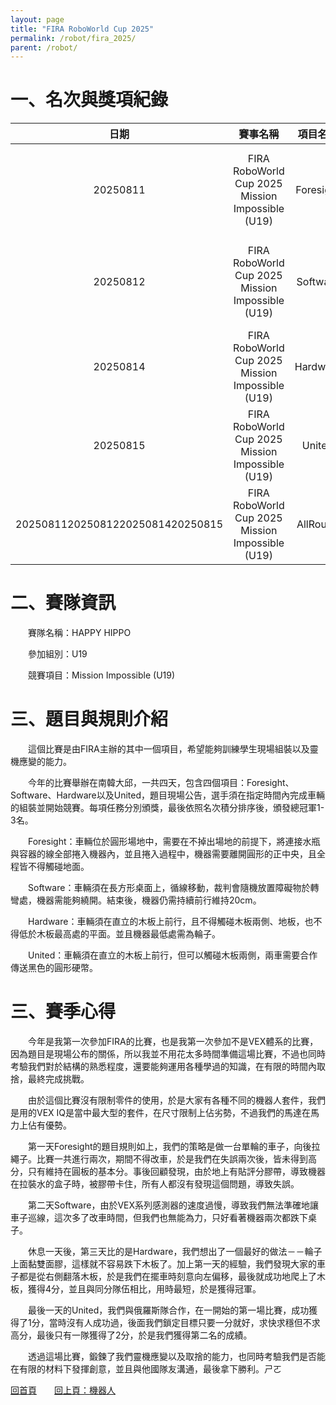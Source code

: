 ```yaml
---
layout: page
title: "FIRA RoboWorld Cup 2025"
permalink: /robot/fira_2025/
parent: /robot/
---
```

# 一、名次與獎項紀錄

<table style="margin: auto; text-align: center; width: 100%;">
  <colgroup>
    <col style="width: 15%;">
    <col style="width: 45%;">
    <col style="width: 20%;">
    <col style="width: 20%;">
  </colgroup>
  <thead>
    <tr>
      <th>日期</th>
      <th>賽事名稱</th>
      <th>項目名稱</th>
      <th>名次</th>
    </tr>
  </thead>
  <tbody>
    <tr>
      <td>20250811</td>
      <td>FIRA RoboWorld Cup 2025 Mission Impossible (U19)</td>
      <td>Foresight</td>
      <td rowspan="2">由於名次不公開，加上未得獎，故無法判斷實際名次</td>
    </tr>
    <tr>
      <td>20250812</td>
      <td>FIRA RoboWorld Cup 2025 Mission Impossible (U19)</td>
      <td>Software</td>
    </tr>
    <tr>
      <td>20250814</td>
      <td>FIRA RoboWorld Cup 2025 Mission Impossible (U19)</td>
      <td>Hardware</td>
      <td>1</td>
    </tr>
    <tr>
      <td>20250815</td>
      <td>FIRA RoboWorld Cup 2025 Mission Impossible (U19)</td>
      <td>United</td>
      <td>2</td>
    </tr>
    <tr>
      <td>20250811202508122025081420250815</td>
      <td>FIRA RoboWorld Cup 2025 Mission Impossible (U19)</td>
      <td>AllRound</td>
      <td>1</td>
    </tr>
  </tbody>
</table>

# 二、賽隊資訊

　　賽隊名稱：HAPPY HIPPO

　　參加組別：U19

　　競賽項目：Mission Impossible (U19)

# 三、題目與規則介紹

　　這個比賽是由FIRA主辦的其中一個項目，希望能夠訓練學生現場組裝以及靈機應變的能力。

　　今年的比賽舉辦在南韓大邱，一共四天，包含四個項目：Foresight、Software、Hardware以及United，題目現場公告，選手須在指定時間內完成車輛的組裝並開始競賽。每項任務分別頒獎，最後依照名次積分排序後，頒發總冠軍1-3名。

　　Foresight：車輛位於圓形場地中，需要在不掉出場地的前提下，將連接水瓶與容器的線全部捲入機器內，並且捲入過程中，機器需要離開圓形的正中央，且全程皆不得觸碰地面。

　　Software：車輛須在長方形桌面上，循線移動，裁判會隨機放置障礙物於轉彎處，機器需能夠繞開。結束後，機器仍需持續前行維持20cm。

　　Hardware：車輛須在直立的木板上前行，且不得觸碰木板兩側、地板，也不得低於木板最高處的平面。並且機器最低處需為輪子。

　　United：車輛須在直立的木板上前行，但可以觸碰木板兩側，兩車需要合作傳送黑色的圓形硬幣。

# 三、賽季心得

　　今年是我第一次參加FIRA的比賽，也是我第一次參加不是VEX體系的比賽，因為題目是現場公布的關係，所以我並不用花太多時間準備這場比賽，不過也同時考驗我們對於結構的熟悉程度，還要能夠運用各種學過的知識，在有限的時間內取捨，最終完成挑戰。

　　由於這個比賽沒有限制零件的使用，於是大家有各種不同的機器人套件，我們是用的VEX IQ是當中最大型的套件，在尺寸限制上佔劣勢，不過我們的馬達在馬力上佔有優勢。

　　第一天Foresight的題目規則如上，我們的策略是做一台單輪的車子，向後拉繩子。比賽一共進行兩次，期間不得改車，於是我們在失誤兩次後，皆未得到高分，只有維持在圓板的基本分。事後回顧發現，由於地上有貼評分膠帶，導致機器在拉裝水的盒子時，被膠帶卡住，所有人都沒有發現這個問題，導致失誤。

　　第二天Software，由於VEX系列感測器的速度過慢，導致我們無法準確地讓車子巡線，這次多了改車時間，但我們也無能為力，只好看著機器兩次都跌下桌子。

　　休息一天後，第三天比的是Hardware，我們想出了一個最好的做法－－輪子上面黏雙面膠，這樣就不容易跌下木板了。加上第一天的經驗，我們發現大家的車子都是從右側翻落木板，於是我們在擺車時刻意向左偏移，最後就成功地爬上了木板，獲得4分，並且與同分隊伍相比，用時最短，於是獲得冠軍。

　　最後一天的United，我們與俄羅斯隊合作，在一開始的第一場比賽，成功獲得了1分，當時沒有人成功過，後面我們鎖定目標只要一分就好，求快求穩但不求高分，最後只有一隊獲得了2分，於是我們獲得第二名的成績。

　　透過這場比賽，鍛鍊了我們靈機應變以及取捨的能力，也同時考驗我們是否能在有限的材料下發揮創意，並且與他國隊友溝通，最後拿下勝利。ㄕㄛ

[回首頁](/activity_reflections/)　　[回上頁：機器人](/activity_reflections/robot/)